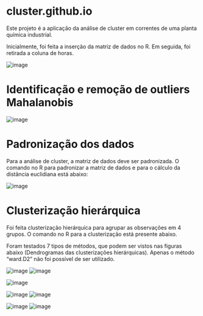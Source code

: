 # cluster.github.io
Este projeto é a aplicação da análise de cluster em correntes de uma planta química industrial. 

Inicialmente, foi feita a inserção da matriz de dados no R. Em seguida, foi retirada a coluna de horas.

![image](https://user-images.githubusercontent.com/81119854/124508980-5deca980-dda7-11eb-9799-795dad84ac25.png)

# Identificação e remoção de outliers Mahalanobis

![image](https://user-images.githubusercontent.com/81119854/124509062-9d1afa80-dda7-11eb-9ecb-d0b695175399.png)

# Padronização dos dados

Para a análise de cluster, a matriz de dados deve ser padronizada. O comando no R para padronizar a matriz de dados e para o cálculo da distância euclidiana está abaixo:

![image](https://user-images.githubusercontent.com/81119854/124509135-c8054e80-dda7-11eb-8eb4-ff8de93b8c4f.png)

# Clusterização hierárquica

Foi feita clusterização hierárquica para agrupar as observações em 4 grupos. O comando no R para a clusterização está presente abaixo. 

Foram testados 7 tipos de métodos, que podem ser vistos nas figuras abaixo (Dendrogramas das clusterizações hierárquicas). Apenas o método “ward.D2” não foi possível de ser utilizado.

![image](https://user-images.githubusercontent.com/81119854/124510031-634af380-dda9-11eb-9308-9800e731e3d1.png)
![image](https://user-images.githubusercontent.com/81119854/124510350-fd12a080-dda9-11eb-9406-dea1a740c596.png)

![image](https://user-images.githubusercontent.com/81119854/124510276-d6ed0080-dda9-11eb-8791-f47e1c9d87b1.png)


![image](https://user-images.githubusercontent.com/81119854/124510404-16b3e800-ddaa-11eb-99d0-266d583db877.png)
![image](https://user-images.githubusercontent.com/81119854/124510328-ef5d1b00-dda9-11eb-85fe-57a46847a86f.png)

![image](https://user-images.githubusercontent.com/81119854/124510526-61356480-ddaa-11eb-8228-c057a3867872.png)
![image](https://user-images.githubusercontent.com/81119854/124510430-23384080-ddaa-11eb-8728-f096bd9cf7f1.png)

